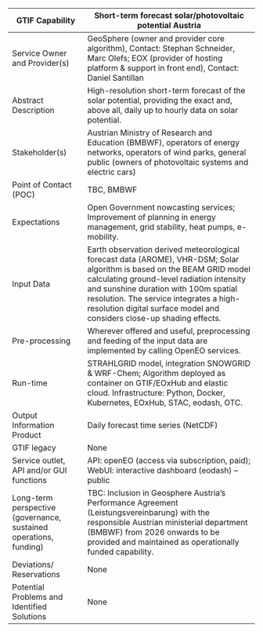 ﻿|GTIF Capability|**Short-term forecast solar/photovoltaic potential Austria**|
| - | - |
|Service Owner and Provider(s)|GeoSphere (owner and provider core algorithm), Contact: Stephan Schneider, Marc Olefs; EOX (provider of hosting platform & support in front end), Contact: Daniel Santillan|
|Abstract Description|High-resolution short-term forecast of the solar potential, providing the exact and, above all, daily up to hourly data on solar potential.|
|Stakeholder(s)|Austrian Ministry of Research and Education (BMBWF), operators of energy networks, operators of wind parks, general public (owners of photovoltaic systems and electric cars)|
|Point of Contact (POC)|TBC, BMBWF|
|Expectations|Open Government nowcasting services; Improvement of planning in energy management, grid stability, heat pumps, e-mobility.|
|Input Data|Earth observation derived meteorological forecast data (AROME), VHR-DSM; Solar algorithm is based on the BEAM GRID model calculating ground-level radiation intensity and sunshine duration with 100m spatial resolution. The service integrates a high-resolution digital surface model and considers close-up shading effects. |
|Pre-processing|Wherever offered and useful, preprocessing and feeding of the input data are implemented by calling OpenEO services.|
|Run-time|STRAHLGRID model, integration SNOWGRID & WRF-Chem; Algorithm deployed as container on GTIF/EOxHub and elastic cloud. Infrastructure: Python, Docker, Kubernetes, EOxHub, STAC, eodash, OTC.|
|Output Information Product|<p>Daily forecast time series (NetCDF)</p><p></p>|
|GTIF legacy|None|
|Service outlet, API and/or GUI functions|API: openEO (access via subscription, paid); WebUI: interactive dashboard (eodash) – public|
|Long-term perspective (governance, sustained operations, funding)|TBC: Inclusion in Geosphere Austria’s Performance Agreement (Leistungsvereinbarung) with the responsible Austrian ministerial department (BMBWF) from 2026 onwards to be provided and maintained as operationally funded capability.|
|Deviations/ Reservations|None|
|Potential Problems and Identified Solutions|None|

